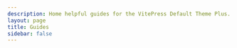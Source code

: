 ```yaml
---
description: Home helpful guides for the VitePress Default Theme Plus.
layout: page
title: Guides
sidebar: false
---
```


<script setup>
import {VPLCollectionPage, VPLCollectionPageTags, VPLCollectionPageTitle, VPLCollectionItems} from '@lando/vitepress-theme-default-plus';
import {useCollection} from '@lando/vitepress-theme-default-plus';

const {pages, pagesBySelectedTags, tags, tagCounts, selectedTags} = useCollection('guide');

</script>
<VPLCollectionPage>
  <VPLCollectionPageTitle>
    <template #title>
      Guides
    </template>
    <template #lead>
      Helpful tutorial-like content!
    </template>
  </VPLCollectionPageTitle>
  <VPLCollectionPageTags :tags="selectedTags" />
  <VPLCollectionItems :items="pages" :tags="selectedTags"/>
</VPLCollectionPage>
